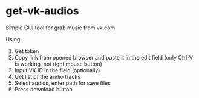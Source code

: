 # get-vk-audios
Simple GUI tool for grab music from vk.com

Using:

1. Get token
2. Copy link from opened browser and paste it in the edit field (only Ctrl-V is working, not right mouse button)
3. Input VK ID in the field (optionally)
4. Get list of the audio tracks
5. Select audios, enter path for save files
6. Press download button
